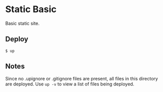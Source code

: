 
# Static Basic

Basic static site.

## Deploy

```
$ up
```

## Notes

Since no .upignore or .gitignore files are present,
all files in this directory are deployed. Use `up -v` to
view a list of files being deployed.
